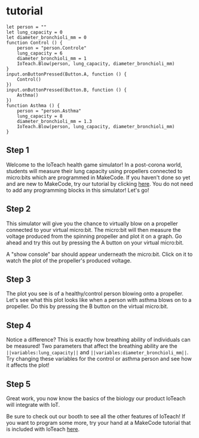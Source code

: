 # tutorial
```template
let person = ""
let lung_capacity = 0
let diameter_bronchioli_mm = 0
function Control () {
    person = "person.Controle"
    lung_capacity = 6
    diameter_bronchioli_mm = 1
    IoTeach.Blow(person, lung_capacity, diameter_bronchioli_mm)
}
input.onButtonPressed(Button.A, function () {
    Control()
})
input.onButtonPressed(Button.B, function () {
    Asthma()
})
function Asthma () {
    person = "person.Asthma"
    lung_capacity = 8
    diameter_bronchioli_mm = 1.3
    IoTeach.Blow(person, lung_capacity, diameter_bronchioli_mm)
}
```
## Step 1

Welcome to the IoTeach health game simulator!
In a post-corona world, students will measure their lung capacity using propellers connected to micro:bits which are programmed in MakeCode.
If you haven't done so yet and are new to MakeCode, try our tutorial by clicking [here](https://makecode.microbit.org/#tutorial:github:99enriqued/final-gala-tutorial/tutorial).
You do not need to add any programming blocks in this simulator!
Let's go!

## Step 2

This simulator will give you the chance to virtually blow on a propeller connected to your virtual micro:bit.
The micro:bit will then measure the voltage produced from the spinning propeller and plot it on a graph.
Go ahead and try this out by pressing the A button on your virtual micro:bit. 

A "show console" bar should appear underneath the micro:bit. Click on it to watch the plot of the propeller's produced voltage.

## Step 3 
The plot you see is of a healthy/control person blowing onto a propeller.
Let's see what this plot looks like when a person with asthma blows on to a propeller.
Do this by pressing the B button on the virtual micro:bit.

## Step 4
Notice a difference? This is exactly how breathing ability of individuals can be measured!
Two parameters that affect the breathing ability are the ``||variables:lung_capacity||`` and ``||variables:diameter_bronchioli_mm||``.
Try changing these variables for the control or asthma person and see how it affects the plot!

## Step 5
Great work, you now know the basics of the biology our product IoTeach will integrate with IoT.

Be sure to check out our booth to see all the other features of IoTeach!
If you want to program some more, try your hand at a MakeCode tutorial that is included with IoTeach [here](https://makecode.microbit.org/#tutorial:github:99enriqued/receiver-tutorial/tutorial).
